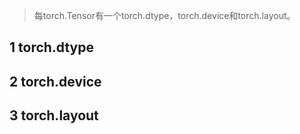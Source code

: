
> 每torch.Tensor有一个torch.dtype，torch.device和torch.layout。

## 1 torch.dtype
## 2 torch.device

## 3 torch.layout

